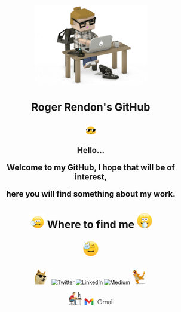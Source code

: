 <p align="center">
  <img src="https://github.com/rogerrendons/rogerrendons/blob/main/Programmer.gif" width="300">
</p>
<h1 align="center">Roger Rendon's GitHub</h1>

<h2 align="center"><img src="https://github.com/rogerrendons/rogerrendons/blob/main/Glases.gif" width="30">
  
  Hello...
  
  Welcome to my GitHub, I hope that will be of interest,
  
  here you will find something about my work.
</h2>

<!-- <h2>
My Stats...
[![Anurag's GitHub stats](https://github-readme-stats.vercel.app/api?username=rogerrendons)](https://github.com/anuraghazra/github-readme-stats)
[![Top Langs](https://github-readme-stats.vercel.app/api/top-langs/?username=rogerrendons&layout=compact)](https://github.com/anuraghazra/github-readme-stats)
[![Top Langs](https://github-readme-stats.vercel.app/api/top-langs/?username=rogerrendons&langs_count=8)](https://github.com/anuraghazra/github-readme-stats) -->


<h1 align="center">
  <img src="https://github.com/rogerrendons/rogerrendons/blob/main/Five.gif" width="40">
  Where to find me 
  <img src="https://github.com/rogerrendons/rogerrendons/blob/main/Clap.gif" width="40">
  <p align="center"><img src="https://github.com/rogerrendons/rogerrendons/blob/main/Rock.gif" width="40"></p>
</h1>
<p align="center">
  <img src="https://github.com/rogerrendons/rogerrendons/blob/main/Dog.gif" width="40">
  <a href="https://twitter.com/RogerRendons" target="_blank"><img alt="Twitter" src="https://img.shields.io/badge/twitter-%231DA1F2.svg?&style=for-the-badge&logo=twitter&logoColor=white" /></a>
  <a href="https://www.linkedin.com/in/roger-rendon/" target="_blank"><img alt="LinkedIn" src="https://img.shields.io/badge/linkedin-%230077B5.svg?&style=for-the-badge&logo=linkedin&logoColor=white" /></a>
  <a href="https://medium.com/@roger-rendon" target="_blank"><img alt="Medium" src="https://img.shields.io/badge/medium-%2312100E.svg?&style=for-the-badge&logo=medium&logoColor=white" /></a>
  <img src="https://github.com/rogerrendons/rogerrendons/blob/main/Dino.gif" width="40">
  <p align="center"><img src="https://github.com/rogerrendons/rogerrendons/blob/main/ProgramerPC.gif" width="40">
    <a href="mailto:rogerrendons@gmail.com" target="_blank"><img alt="Medium" src="https://github.com/rogerrendons/rogerrendons/blob/main/Google_Gmail.jpg" width="80"/></a>
  </p>
  
</p>
